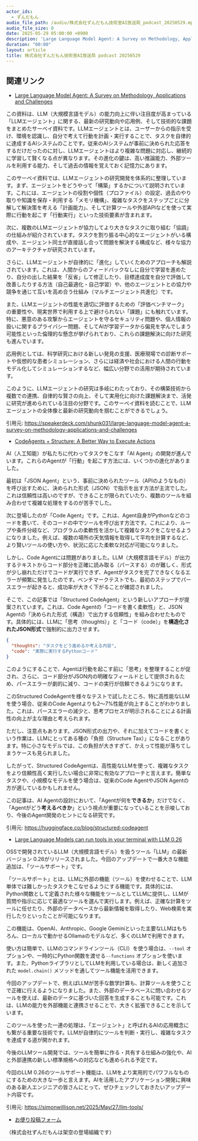 ```yaml
---
actor_ids:
  - ずんだもん
audio_file_path: /audio/株式会社ずんだもん技術室AI放送局_podcast_20250529.mp3
audio_file_size: 0
date: 2025-05-29 05:00:00 +0900
description: 'Large Language Model Agent: A Survey on Methodology, Applications and Challenges、CodeAgents + Structure: A Better Way to Execute Actions、Large Language Models can run tools in your terminal with LLM 0.26'
duration: "00:00"
layout: article
title: 株式会社ずんだもん技術室AI放送局 podcast 20250529
---
```


## 関連リンク


- [Large Language Model Agent: A Survey on Methodology, Applications and Challenges](https://speakerdeck.com/shunk031/large-language-model-agent-a-survey-on-methodology-applications-and-challenges)  


この資料は、LLM（大規模言語モデル）の能力向上に伴い注目度が高まっている「LLMエージェント」に関する、最新の研究動向や応用例、そして技術的な課題をまとめたサーベイ資料です。LLMエージェントとは、ユーザーからの指示を受け、環境を認識し、自分で考えて行動を計画・実行することで、タスクを自律的に達成するAIシステムのことです。従来のAIシステムが事前に決められた応答をするだけだったのに対し、LLMエージェントはより複雑な問題に対応し、継続的に学習して賢くなる点が異なります。その進化の鍵は、高い推論能力、外部ツールを利用する能力、そして過去の情報を覚えておく記憶力にあります。

このサーベイ資料では、LLMエージェントの研究開発を体系的に整理しています。まず、エージェントをどうやって「構築」するかについて説明されています。これには、エージェントの役割や個性（プロファイル）の設定、過去のやり取りや知識を保存・利用する「メモリ機構」、複雑なタスクをステップごとに分解して解決策を考える「計画能力」、そして計算ツールや外部APIなどを使って実際に行動を起こす「行動実行」といった技術要素が含まれます。

次に、複数のLLMエージェントが協力してより大きなタスクに取り組む「協調」の仕組みが紹介されています。タスクを割り振る中心的なエージェントがいる構成や、エージェント同士が直接話し合って問題を解決する構成など、様々な協力のアーキテクチャが研究されています。

さらに、LLMエージェントが自律的に「進化」していくためのアプローチも解説されています。これは、人間からのフィードバックなしに自分で学習を進めたり、自分の出した結果を「反省」して修正したり、目標達成度を自分で評価して改善したりする方法（自己最適化・自己学習）や、他のエージェントとの協力や競争を通じて互いを高め合う仕組み（マルチエージェント共進化）です。

また、LLMエージェントの性能を適切に評価するための「評価ベンチマーク」の重要性や、現実世界で利用する上で避けられない「課題」にも触れています。特に、悪意のある攻撃からエージェントを守るセキュリティ問題や、個人情報の扱いに関するプライバシー問題、そしてAIが学習データから偏見を学んでしまう可能性といった倫理的な懸念が挙げられており、これらの課題解決に向けた研究も進んでいます。

応用例としては、科学研究における新しい発見の支援、医療現場での診断サポートや仮想的な患者シミュレーション、さらには経済や社会における人間の行動をモデル化してシミュレーションするなど、幅広い分野での活用が期待されています。

このように、LLMエージェントの研究は多岐にわたっており、その構築技術から複数での連携、自律的な賢さの向上、そして実用化に向けた課題解決まで、活発に研究が進められている注目の分野です。このサーベイ資料を読むことで、LLMエージェントの全体像と最新の研究動向を掴むことができるでしょう。

引用元: https://speakerdeck.com/shunk031/large-language-model-agent-a-survey-on-methodology-applications-and-challenges


- [CodeAgents + Structure: A Better Way to Execute Actions](https://huggingface.co/blog/structured-codeagent)  


AI（人工知能）が私たちに代わってタスクをこなす「AI Agent」の開発が進んでいます。これらのAgentが「行動」を起こす方法には、いくつかの進化がありました。

最初は「JSON Agent」という、事前に決められたツール（APIのようなもの）を呼び出すために、決められた形式（JSON）で指示を出す方法が主流でした。これは信頼性は高いのですが、できることが限られていたり、複数のツールを組み合わせて複雑な処理をするのが苦手でした。

次に登場したのが「Code Agent」です。これは、Agent自身がPythonなどのコードを書いて、そのコードの中でツールを呼び出す方法です。これにより、ループや条件分岐など、プログラムの柔軟性を活かして複雑なタスクをこなせるようになりました。例えば、複数の場所の天気情報を取得して平均を計算するなど、より賢いツールの使い方や、状況に応じた柔軟な対応が可能になりました。

しかし、Code Agentには問題がありました。LLM（大規模言語モデル）が出力するテキストからコード部分を正確に読み取る（パースする）のが難しく、形式が少し崩れただけでコードが実行できず、Agentがタスクを完了できなくなるエラーが頻繁に発生したのです。ベンチマークテストでも、最初のステップでパースエラーが起きると、成功率が大きく下がることが確認されました。

そこで、この記事では「Structured CodeAgent」という新しいアプローチが提案されています。これは、Code Agentの「コードを書く柔軟性」と、JSON Agentの「決められた形式（構造）で出力する信頼性」を組み合わせたものです。具体的には、LLMに「思考（thoughts）」と「コード（code）」を**構造化されたJSON形式**で強制的に出力させます。

```json
{
  "thoughts": "タスクをどう進めるか考える内容",
  "code": "実際に実行するPythonコード"
}
```

このようにすることで、Agentは行動を起こす前に「思考」を整理することが促され、さらに、コード部分がJSON内の明確なフィールドとして提供されるため、パースエラーが劇的に減り、コードの実行が信頼できるようになります。

このStructured CodeAgentを様々なテストで試したところ、特に高性能なLLMを使う場合、従来のCode Agentよりも2〜7%性能が向上することがわかりました。これは、パースエラーの減少と、思考プロセスが明示されることによる計画性の向上が主な理由と考えられます。

ただし、注意点もあります。JSON形式の出力や、それに加えてコードを書くという作業は、LLMにとってある種の「負担（Structure Tax）」になることがあります。特に小さなモデルでは、この負担が大きすぎて、かえって性能が落ちてしまうケースも見られました。

したがって、Structured CodeAgentは、高性能なLLMを使って、複雑なタスクをより信頼性高く実行したい場合に非常に有効なアプローチと言えます。簡単なタスクや、小規模なモデルを使う場合は、従来のCode AgentやJSON Agentの方が適しているかもしれません。

この記事は、AI Agentの設計において、「Agentが何を**できるか**」だけでなく、「Agentがどう**考えるべきか**」という視点が重要になっていることを示唆しており、今後のAgent開発のヒントになる研究です。

引用元: https://huggingface.co/blog/structured-codeagent


- [Large Language Models can run tools in your terminal with LLM 0.26](https://simonwillison.net/2025/May/27/llm-tools/)  


OSSで開発されているLLM（大規模言語モデル）を扱うツール「LLM」の最新バージョン 0.26がリリースされました。今回のアップデートで一番大きな機能追加は、「ツールサポート」です。

「ツールサポート」とは、LLMに外部の機能（ツール）を使わせることで、LLM単体では難しかったタスクをこなせるようにする機能です。具体的には、Python関数として定義された様々な機能をツールとしてLLMに提供し、LLMが質問や指示に応じて最適なツールを選んで実行します。例えば、正確な計算をツールに任せたり、外部のデータベースから最新情報を取得したり、Web検索を実行したりといったことが可能になります。

この機能は、OpenAI、Anthropic、Google Geminiといった主要なLLMはもちろん、ローカルで動かせるOllamaのモデルなど、多くのLLMで利用できます。

使い方は簡単で、LLMのコマンドラインツール（CLI）を使う場合は、`--tool` オプションや、一時的にPython関数を渡せる`--functions` オプションを使います。また、PythonライブラリとしてLLMを利用している場合は、新しく追加された `model.chain()` メソッドを通してツール機能を活用できます。

今回のアップデートで、例えばLLMが苦手な数学計算も、計算ツールを使うことで正確に行えるようになりました。また、外部のデータベースに問い合わせるツールを使えば、最新のデータに基づいた回答を生成することも可能です。これは、LLMの能力を外部機能と連携させることで、大きく拡張できることを示しています。

このツールを使った一連の処理は、「エージェント」と呼ばれるAIの応用概念にも繋がる重要な技術です。LLMが自律的にツールを判断・実行し、複雑なタスクを達成する道が開かれます。

今後のLLMツール開発では、ツールを簡単に作る・共有する仕組みの強化や、AIと外部連携の新しい標準規格への対応なども進められる予定です。

今回のLLM 0.26のツールサポート機能は、LLMをより実用的でパワフルなものにするための大きな一歩と言えます。AIを活用したアプリケーション開発に興味のある新人エンジニアの皆さんにとって、ぜひチェックしておきたいアップデート内容です。

引用元: https://simonwillison.net/2025/May/27/llm-tools/



- [お便り投稿フォーム](https://forms.gle/ffg4JTfqdiqK62qf9)

（株式会社ずんだもんは架空の登場組織です）
